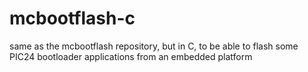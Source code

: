 # mcbootflash-c
same as the mcbootflash repository, but in C, to be able to flash some PIC24 bootloader applications from an embedded platform

